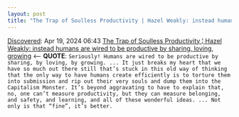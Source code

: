 ```yaml
---
layout: post
title: "The Trap of Soulless Productivity | Hazel Weakly: instead humans are wired to be productive by sharing, loving, growing"
---
```

[Discovered](http://rolandtanglao.com/2020/07/29/p1-blogthis-checkvist-list-links-to-blog/): Apr 19, 2024 06:43 [The Trap of Soulless Productivity ¦ Hazel Weakly: instead humans are wired to be productive by sharing, loving, growing](https://hazelweakly.me/blog/soulless-productivity/) <-- **QUOTE**: `Seriously! Humans are wired to be productive by sharing, by loving, by growing. ... It just breaks my heart that we have so much out there still that’s stuck in this old way of thinking that the only way to have humans create efficiently is to torture them into submission and rip out their very souls and dump them into the Capitalism Monster. It’s beyond aggravating to have to explain that, no, one can’t measure productivity, but they can measure belonging, and safety, and learning, and all of these wonderful ideas. ... Not only is that “fine”, it’s better.`
